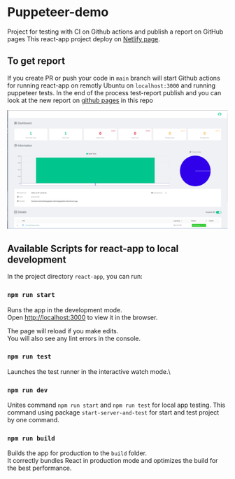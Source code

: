 # Puppeteer-demo

Project for testing with CI on Github actions and publish a report on GitHub pages
This react-app project deploy on [Netlify page](https://zen-hamilton-cd006e.netlify.app/).

## To get report
If you create PR or push your code in `main` branch will start Github actions for running react-app on remotly Ubuntu on `localhost:3000` and running puppeteer tests. In the end of the process test-report publish and you can look at the new report on [github pages](https://farvater-max.github.io/puppeteer-demo/) in this repo

![report_images](./images/report_01.png)

## Available Scripts for react-app to local development

In the project directory `react-app`, you can run:

### `npm run start`

Runs the app in the development mode.\
Open [http://localhost:3000](http://localhost:3000) to view it in the browser.

The page will reload if you make edits.\
You will also see any lint errors in the console.

### `npm run test`

Launches the test runner in the interactive watch mode.\

### `npm run dev`

Unites command `npm run start` and `npm run test` for local app testing. This command using package `start-server-and-test` for start and test project by one command.

### `npm run build`

Builds the app for production to the `build` folder.\
It correctly bundles React in production mode and optimizes the build for the best performance.
